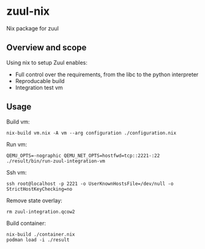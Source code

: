 # zuul-nix

Nix package for zuul

## Overview and scope

Using nix to setup Zuul enables:

- Full control over the requirements, from the libc to the python interpreter
- Reproducable build
- Integration test vm

## Usage

Build vm:

```
nix-build vm.nix -A vm --arg configuration ./configuration.nix
```

Run vm:

```
QEMU_OPTS=-nographic QEMU_NET_OPTS=hostfwd=tcp::2221-:22 ./result/bin/run-zuul-integration-vm
```

Ssh vm:

```
ssh root@localhost -p 2221 -o UserKnownHostsFile=/dev/null -o StrictHostKeyChecking=no
```

Remove state overlay:

```
rm zuul-integration.qcow2
```

Build container:

```
nix-build ./container.nix
podman load -i ./result
```
